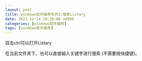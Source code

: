 ```yaml
---
layout: post
title: windows软件推荐系列3:搜索Listary
date: 2023-12-14 20:30:00 +0800
categories: [windows软件推荐]
tags: [windows软件推荐]
---
```

双击ctrl可以打开Listary

在当前文件夹下，也可以直接输入关键字进行搜索 (不需要按快捷键)。